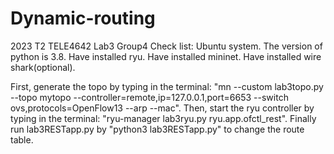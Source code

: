 # Dynamic-routing
2023 T2 TELE4642 Lab3 Group4
Check list:
Ubuntu system.
The version of python is 3.8.
Have installed ryu.
Have installed mininet.
Have installed wire shark(optional).

First, generate the topo by typing in the terminal: "mn --custom lab3topo.py --topo mytopo --controller=remote,ip=127.0.0.1,port=6653 --switch ovs,protocols=OpenFlow13 --arp --mac". 
Then, start the ryu controller by typing in the terminal: "ryu-manager lab3ryu.py ryu.app.ofctl_rest".
Finally run lab3RESTapp.py by "python3 lab3RESTapp.py" to change the route table.

